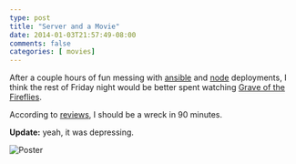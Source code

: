 ```yaml
---
type: post
title: "Server and a Movie"
date: 2014-01-03T21:57:49-08:00
comments: false
categories: [ movies]
---
```


After a couple hours of fun messing with [ansible](http://www.ansibleworks.com/) and [node](http://nodejs.org/) deployments, I
think the rest of Friday night would be better spent watching 
[Grave of the Fireflies](http://en.wikipedia.org/wiki/Grave_of_the_Fireflies).

According to [reviews](http://www.imdb.com/title/tt0095327/reviews?ref_=tt_ov_rt), I should
be a wreck in 90 minutes.

**Update:** yeah, it was depressing.

![Poster](http://upload.wikimedia.org/wikipedia/en/a/a5/Grave_of_the_Fireflies_Japanese_poster.jpg)
